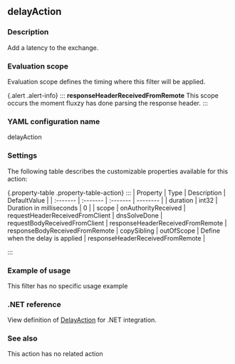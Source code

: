 ## delayAction

### Description

Add a latency to the exchange.

### Evaluation scope

Evaluation scope defines the timing where this filter will be applied. 

{.alert .alert-info}
:::
**responseHeaderReceivedFromRemote** This scope occurs the moment fluxzy has done parsing the response header.
:::

### YAML configuration name

delayAction

### Settings

The following table describes the customizable properties available for this action: 

{.property-table .property-table-action}
:::
| Property | Type | Description | DefaultValue |
| :------- | :------- | :------- | -------- |
| duration | int32 | Duration in milliseconds | 0 |
| scope | onAuthorityReceived \| requestHeaderReceivedFromClient \| dnsSolveDone \| requestBodyReceivedFromClient \| responseHeaderReceivedFromRemote \| responseBodyReceivedFromRemote \| copySibling \| outOfScope | Define when the delay is applied | responseHeaderReceivedFromRemote |

:::
### Example of usage

This filter has no specific usage example


### .NET reference

View definition of [DelayAction](https://docs.fluxzy.io/api/Fluxzy.Rules.Actions.DelayAction.html) for .NET integration.

### See also

This action has no related action

